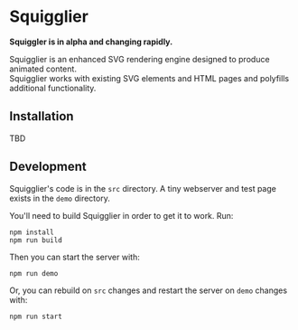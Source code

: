 # Squigglier

**Squiggler is in alpha and changing rapidly.**

Squigglier is an enhanced SVG rendering engine designed to produce animated content.  
Squigglier works with existing SVG elements and HTML pages and polyfills additional functionality.

## Installation

TBD

## Development

Squigglier's code is in the `src` directory.  A tiny webserver and test page exists in the `demo` directory.

You'll need to build Squigglier in order to get it to work.  Run:

```
npm install
npm run build
```

Then you can start the server with:
```
npm run demo
```

Or, you can rebuild on `src` changes and restart the server on `demo` changes with:
```
npm run start
```



